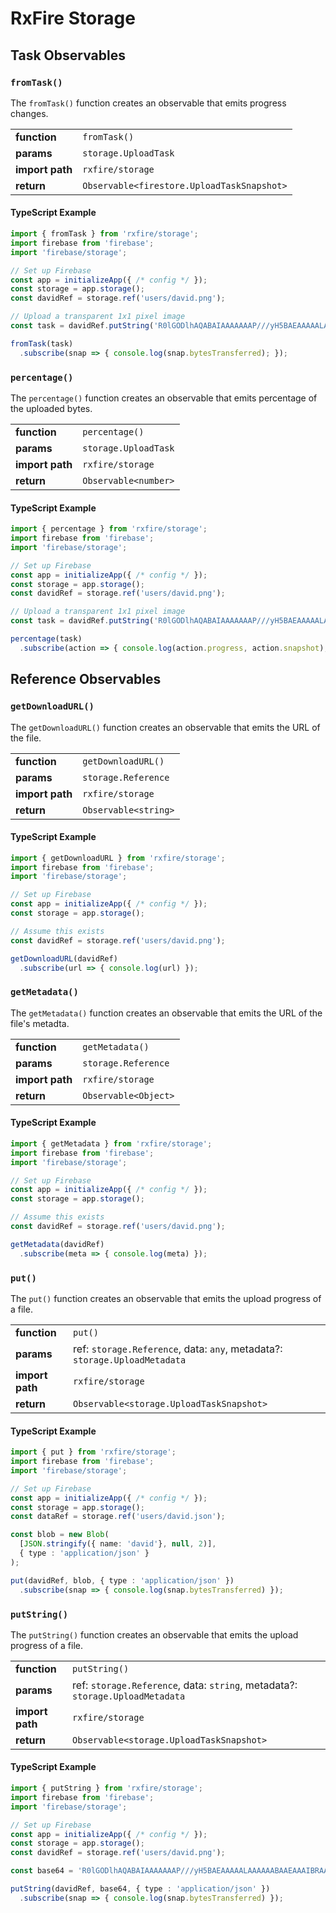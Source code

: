 # RxFire Storage

## Task Observables

### `fromTask()`
The `fromTask()` function creates an observable that emits progress changes.

|                 |                                            |
|-----------------|--------------------------------------------|
| **function**    | `fromTask()`                               |
| **params**      | `storage.UploadTask`                       |
| **import path** | `rxfire/storage`                           |
| **return**      | `Observable<firestore.UploadTaskSnapshot>` |

#### TypeScript Example
```ts
import { fromTask } from 'rxfire/storage';
import firebase from 'firebase';
import 'firebase/storage';

// Set up Firebase
const app = initializeApp({ /* config */ });
const storage = app.storage();
const davidRef = storage.ref('users/david.png');

// Upload a transparent 1x1 pixel image
const task = davidRef.putString('R0lGODlhAQABAIAAAAAAAP///yH5BAEAAAAALAAAAAABAAEAAAIBRAA7', 'base64');

fromTask(task)
  .subscribe(snap => { console.log(snap.bytesTransferred); });
```

### `percentage()`
The `percentage()` function creates an observable that emits percentage of the uploaded bytes.

|                 |                                            |
|-----------------|--------------------------------------------|
| **function**    | `percentage()`                             |
| **params**      | `storage.UploadTask`                       |
| **import path** | `rxfire/storage`                           |
| **return**      | `Observable<number>`                       |

#### TypeScript Example
```ts
import { percentage } from 'rxfire/storage';
import firebase from 'firebase';
import 'firebase/storage';

// Set up Firebase
const app = initializeApp({ /* config */ });
const storage = app.storage();
const davidRef = storage.ref('users/david.png');

// Upload a transparent 1x1 pixel image
const task = davidRef.putString('R0lGODlhAQABAIAAAAAAAP///yH5BAEAAAAALAAAAAABAAEAAAIBRAA7', 'base64');

percentage(task)
  .subscribe(action => { console.log(action.progress, action.snapshot); });
```

## Reference Observables

### `getDownloadURL()`
The `getDownloadURL()` function creates an observable that emits the URL of the file.

|                 |                                          |
|-----------------|------------------------------------------|
| **function**    | `getDownloadURL()`                       |
| **params**      | `storage.Reference`                      |
| **import path** | `rxfire/storage`                         |
| **return**      | `Observable<string>`                     |

#### TypeScript Example
```ts
import { getDownloadURL } from 'rxfire/storage';
import firebase from 'firebase';
import 'firebase/storage';

// Set up Firebase
const app = initializeApp({ /* config */ });
const storage = app.storage();

// Assume this exists
const davidRef = storage.ref('users/david.png');

getDownloadURL(davidRef)
  .subscribe(url => { console.log(url) });
```

### `getMetadata()`
The `getMetadata()` function creates an observable that emits the URL of the file's metadta.

|                 |                                          |
|-----------------|------------------------------------------|
| **function**    | `getMetadata()`                          |
| **params**      | `storage.Reference`                      |
| **import path** | `rxfire/storage`                         |
| **return**      | `Observable<Object>`                     |

#### TypeScript Example
```ts
import { getMetadata } from 'rxfire/storage';
import firebase from 'firebase';
import 'firebase/storage';

// Set up Firebase
const app = initializeApp({ /* config */ });
const storage = app.storage();

// Assume this exists
const davidRef = storage.ref('users/david.png');

getMetadata(davidRef)
  .subscribe(meta => { console.log(meta) });
```

### `put()`
The `put()` function creates an observable that emits the upload progress of a file.

|                 |                                          |
|-----------------|------------------------------------------|
| **function**    | `put()`                                  |
| **params**      | ref: `storage.Reference`, data: `any`, metadata?: `storage.UploadMetadata`                |
| **import path** | `rxfire/storage`                         |
| **return**      | `Observable<storage.UploadTaskSnapshot>` |

#### TypeScript Example
```ts
import { put } from 'rxfire/storage';
import firebase from 'firebase';
import 'firebase/storage';

// Set up Firebase
const app = initializeApp({ /* config */ });
const storage = app.storage();
const dataRef = storage.ref('users/david.json');

const blob = new Blob(
  [JSON.stringify({ name: 'david'}, null, 2)], 
  { type : 'application/json' }
);

put(davidRef, blob, { type : 'application/json' })
  .subscribe(snap => { console.log(snap.bytesTransferred) });
```

### `putString()`
The `putString()` function creates an observable that emits the upload progress of a file.

|                 |                                          |
|-----------------|------------------------------------------|
| **function**    | `putString()`                                  |
| **params**      | ref: `storage.Reference`, data: `string`, metadata?: `storage.UploadMetadata`                |
| **import path** | `rxfire/storage`                         |
| **return**      | `Observable<storage.UploadTaskSnapshot>` |

#### TypeScript Example
```ts
import { putString } from 'rxfire/storage';
import firebase from 'firebase';
import 'firebase/storage';

// Set up Firebase
const app = initializeApp({ /* config */ });
const storage = app.storage();
const davidRef = storage.ref('users/david.png');

const base64 = 'R0lGODlhAQABAIAAAAAAAP///yH5BAEAAAAALAAAAAABAAEAAAIBRAA7';

putString(davidRef, base64, { type : 'application/json' })
  .subscribe(snap => { console.log(snap.bytesTransferred) });
```
